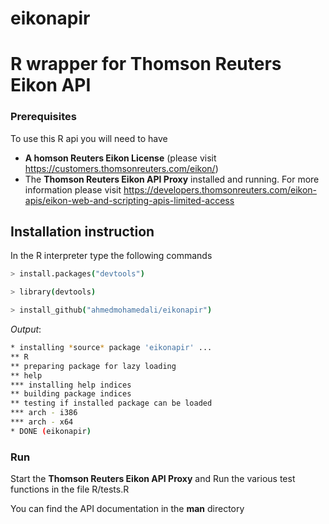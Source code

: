 # eikonapir
# R wrapper for Thomson Reuters Eikon API 


### Prerequisites
To use this R api you will need to have  <br />
- **A homson Reuters Eikon License** (please visit https://customers.thomsonreuters.com/eikon/) <br />
- The **Thomson Reuters Eikon API Proxy** installed and running. For more information please visit https://developers.thomsonreuters.com/eikon-apis/eikon-web-and-scripting-apis-limited-access 

## Installation instruction
In the R interpreter type the following commands
```bash
> install.packages("devtools")
```
```bash
> library(devtools)
```
```bash
> install_github("ahmedmohamedali/eikonapir")
```

*Output*:
```bash
* installing *source* package 'eikonapir' ...
** R
** preparing package for lazy loading
** help
*** installing help indices
** building package indices
** testing if installed package can be loaded
*** arch - i386
*** arch - x64
* DONE (eikonapir)
```
### Run
Start the **Thomson Reuters Eikon API Proxy** and Run the various test functions in the file R/tests.R 

You can find the API documentation in the **man** directory 

